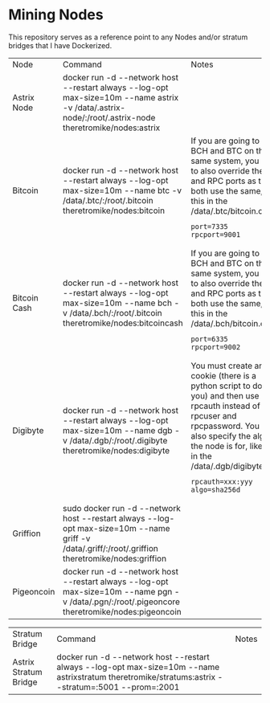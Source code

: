 # Mining Nodes
This repository serves as a reference point to any Nodes and/or stratum bridges that I have Dockerized.

<table>
  <tr><td> Node </td> <td> Command </td> <td> Notes </td></tr>
  <tr><td>Astrix Node</td><td>docker run -d --network host --restart always --log-opt max-size=10m --name astrix -v /data/.astrix-node/:/root/.astrix-node theretromike/nodes:astrix</td><td></td></tr>
  <tr>
    <td> Bitcoin </td>
    <td>docker run -d --network host --restart always --log-opt max-size=10m --name btc -v /data/.btc/:/root/.bitcoin theretromike/nodes:bitcoin</td>
    <td>If you are going to run BCH and BTC on the same system, you need to also override the P2P and RPC ports as they both use the same, like this in the /data/.btc/bitcoin.conf
      
    port=7335
    rpcport=9001
    
  </td>
  </tr>
    <tr>
    <td> Bitcoin Cash </td>
    <td>docker run -d --network host --restart always --log-opt max-size=10m --name bch -v /data/.bch/:/root/.bitcoin theretromike/nodes:bitcoincash</td>
    <td>If you are going to run BCH and BTC on the same system, you need to also override the P2P and RPC ports as they both use the same, like this in the /data/.bch/bitcoin.conf
      
    port=6335
    rpcport=9002
    
  </td>
  </tr>
    </tr>
    <tr>
    <td> Digibyte </td>
    <td>docker run -d --network host --restart always --log-opt max-size=10m --name dgb -v /data/.dgb/:/root/.digibyte theretromike/nodes:digibyte</td>
    <td>You must create an auto cookie (there is a python script to do it for you) and then use rpcauth instead of rpcuser and rpcpassword. You must also specify the algo the node is for, like this in the /data/.dgb/digibyte.conf
      
    rpcauth=xxx:yyy
    algo=sha256d
    
  </td>
  </tr>
  <tr><td>Griffion</td><td>sudo docker run -d --network host --restart always --log-opt max-size=10m --name griff -v /data/.griff/:/root/.griffion theretromike/nodes:griffion</td><td></td></tr
  <tr><td>Pigeoncoin</td><td>docker run -d --network host --restart always --log-opt max-size=10m --name pgn -v /data/.pgn/:/root/.pigeoncore theretromike/nodes:pigeoncoin</td><td></td></tr
</table>

<table>
  <tr><td> Stratum Bridge </td> <td> Command </td> <td> Notes </td></tr>
  <tr><td>Astrix Stratum Bridge</td><td>docker run -d --network host --restart always --log-opt max-size=10m --name astrixstratum theretromike/stratums:astrix --stratum=:5001 --prom=:2001</td><td></td></tr>
</table>    
